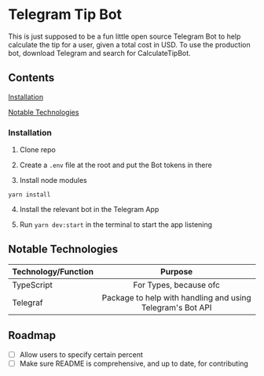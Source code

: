 # Telegram Tip Bot

This is just supposed to be a fun little open source Telegram Bot to help calculate the tip for a user, given a total cost in USD. To use the production bot, download Telegram and search for CalculateTipBot.

## Contents

[Installation](#installation)

[Notable Technologies](#notable-technologies)

### Installation

1. Clone repo

2. Create a `.env` file at the root and put the Bot tokens in there

3. Install node modules

```shell
yarn install
```

4. Install the relevant bot in the Telegram App

5. Run `yarn dev:start` in the terminal to start the app listening

## Notable Technologies

| Technology/Function |                          Purpose                           |
| ------------------- | :--------------------------------------------------------: |
| TypeScript          |                   For Types, because ofc                   |
| Telegraf            | Package to help with handling and using Telegram's Bot API |

## Roadmap

- [ ] Allow users to specify certain percent
- [ ] Make sure README is comprehensive, and up to date, for contributing
